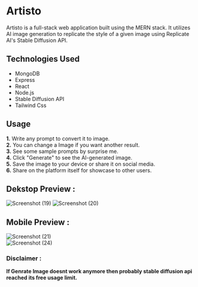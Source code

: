 # Artisto
<p> Artisto is a full-stack web application built using the MERN stack.
It utilizes AI image generation to replicate the style of a given image using Replicate AI's Stable Diffusion API.
 </p>

## Technologies Used
* MongoDB
* Express
* React
* Node.js
* Stable Diffusion API
* Tailwind Css

## Usage
**1.** Write any prompt to convert it to image.</br>
**2.** You can change a Image if you want another result.</br>
**3.** See some sample prompts by surprise me.</br> 
**4.** Click "Generate" to see the AI-generated image.</br>
**5.** Save the image to your device or share it on social media.</br>
**6.** Share on the platform itself for showcase to other users.</br>

## Dekstop Preview :
![Screenshot (19)](https://user-images.githubusercontent.com/92269596/233174398-4555e841-9e7b-42db-8c9a-d1af4b68afb6.png)
![Screenshot (20)](https://user-images.githubusercontent.com/92269596/233174439-68234ea6-54e0-4b31-be1f-2b1422fc6b9b.png)
## Mobile Preview :
![Screenshot (21)](https://user-images.githubusercontent.com/92269596/233174578-f7829948-b177-43e1-a977-92a9d2759e23.png)  
![Screenshot (24)](https://user-images.githubusercontent.com/92269596/233179323-b49186f9-bbc3-4ed5-b71e-c63ab70bdc95.png)

### Disclaimer :
**If Genrate Image doesnt work anymore then probably stable diffusion api reached its free usage limit.**
